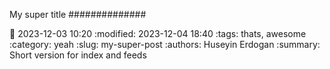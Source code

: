 My super title
##############

:date: 2023-12-03 10:20
:modified: 2023-12-04 18:40
:tags: thats, awesome
:category: yeah
:slug: my-super-post
:authors: Huseyin Erdogan
:summary: Short version for index and feeds